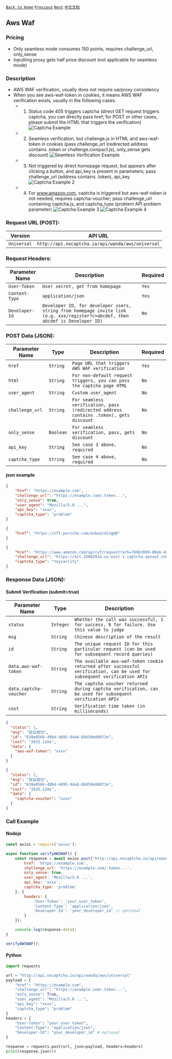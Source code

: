 [`Back to Home`](en.md)    [`Previous`](cloudflare.md)    [`Next`](perimeterx.md)    [`中文文档`](../zh-CN/aws.md)

## Aws Waf

### Pricing
* Only seamless mode consumes 150 points, requires challenge_url, only_sense
* Inputting proxy gets half price discount (not applicable for seamless mode)

### Description
* AWS WAF verification, usually does not require ua/proxy consistency
* When you see aws-waf-token in cookies, it means AWS WAF verification exists, usually in the following cases:
    * 1. Status code 405 triggers captcha (direct GET request triggers captcha, you can directly pass href; for POST or other cases, please submit the HTML that triggers the verification)
    ![Captcha Example](/images/aws/img.png)
    * 2. Seamless verification, but challenge.js in HTML and aws-waf-token in cookies (pass challenge_url (redirected address contains .token or challenge.compact.js), only_sense gets discount)
    ![Seamless Verification Example](/images/aws/img2.png)
    * 3. Not triggered by direct homepage request, but appears after clicking a button, and api_key is present in parameters; pass challenge_url (address contains .token), api_key
    ![Captcha Example 2](/images/aws/img3.png)
    * 4. For www.amazon.com, captcha is triggered but aws-waf-token is not needed, requires captcha-voucher; pass challenge_url containing captcha.js, and captcha_type (problem API problem parameter)
    ![Captcha Example 3](/images/aws/img4.png)
    ![Captcha Example 4](/images/aws/img5.png)

### Request URL (POST):

| Version               | API URL                                                    |
|------------------|---------------------------------------------------------|
| `Universal` | `http://api.nocaptcha.io/api/wanda/aws/universal` |

### Request Headers:

| Parameter Name            | Description                 | Required  |
|----------------|--------------------|-----|
| `User-Token`   | `User secret, get from homepage`       | `Yes` |
| `Content-Type` | `application/json` | `Yes` |
| `Developer-Id` | `Developer ID, for developer users, string from homepage invite link (e.g. xxx/register?c=abcdef, then abcdef is Developer ID)`           | `No` |

### POST Data (JSON):

| Parameter Name          | Type        | Description                                                                                                                                                             | Required  |
|--------------|-----------|-----------------------------|-----|
| `href`       | `String`  | `Page URL that triggers AWS WAF verification`    | `Yes` |
| `html`     | `String` | `For non-default request triggers, you can pass the captcha page HTML`       | `No` |
| `user_agent` | `String`  | `Custom user_agent`       | `No` |
| `challenge_url` | `String`  | `For seamless verification, pass (redirected address contains .token), gets discount`       | `No` |
| `only_sense` | `Boolean`  | `For seamless verification, pass, gets discount`       | `No` |
| `api_key` | `String`  | `See case 3 above, required`       | `No` |
| `captcha_type` | `String`  | `See case 4 above, required`       | `No` |

#### json example

```json
{
    "href": "https://example.com",
    "challenge_url": "https://example.com/.token...",
    "only_sense": true,
    "user_agent": "Mozilla/5.0 ...",
    "api_key": "xxxx",
    "captcha_type": "problem"
}
```

```json
{
    "href": "https://nft.porsche.com/onboarding@6"
}
```

```json
{
    "href": "https://www.amazon.com/ap/cvf/request?arb=769b3899-80eb-4224-b47b-8af60b009d37&language=zh",
    "challenge_url": "https://ait.2608283a.us-east-1.captcha.awswaf.com/ait/ait/ait/captcha.js",
    "captcha_type": "toycarcity"
}
```

### Response Data (JSON):

#### Submit Verification (submit=true)

| Parameter Name            | Type        | Description                            |
|----------------|-----------|-------------------------------|
| `status`       | `Integer` | `Whether the call was successful, 1 for success, 0 for failure. Use this value to judge` |
| `msg`          | `String`  | `Chinese description of the result`                    |
| `id`           | `String`  | `The unique request ID for this particular request (can be used for subsequent record queries)`      |
| `data.aws-waf-token`   | `String`  | `The available aws-waf-token cookie returned after successful verification, can be used for subsequent verification APIs`    |
| `data.captcha-voucher` | `String`  | `The captcha voucher returned during captcha verification, can be used for subsequent verification APIs`    |
| `cost`         | `String`  | `Verification time taken (in milliseconds)`                    |

```json
{
  "status": 1,
  "msg": "验证成功",
  "id": "639e056b-49bd-4895-94ab-68d59e00873e",
  "cost": "2635.12ms",
  "data": {
    "aws-waf-token": "xxxx"
  }
}
```

```json
{
  "status": 1,
  "msg": "验证成功",
  "id": "639e056b-49bd-4895-94ab-68d59e00873e",
  "cost": "2635.12ms",
  "data": {
    "captcha-voucher": "xxxx"
  }
}
```

### Call Example

#### Nodejs

```javascript
const axios = require('axios');

async function verifyAWSWAF() {
    const response = await axios.post('http://api.nocaptcha.io/api/wanda/aws/universal', {
        href: 'https://example.com',
        challenge_url: 'https://example.com/.token...',
        only_sense: true,
        user_agent: 'Mozilla/5.0 ...',
        api_key: 'xxxx',
        captcha_type: 'problem'
    }, {
        headers: {
            'User-Token': 'your_user_token',
            'Content-Type': 'application/json',
            'Developer-Id': 'your_developer_id' // optional
        }
    });

    console.log(response.data);
}

verifyAWSWAF();
```

#### Python

```python
import requests

url = "http://api.nocaptcha.io/api/wanda/aws/universal"
payload = {
    "href": "https://example.com",
    "challenge_url": "https://example.com/.token...",
    "only_sense": True,
    "user_agent": "Mozilla/5.0 ...",
    "api_key": "xxxx",
    "captcha_type": "problem"
}
headers = {
    "User-Token": "your_user_token",
    "Content-Type": "application/json",
    "Developer-Id": "your_developer_id" # optional
}

response = requests.post(url, json=payload, headers=headers)
print(response.json())
```
